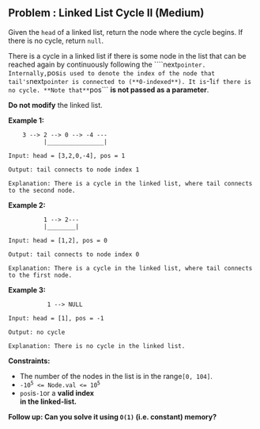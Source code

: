 ## Problem : Linked List Cycle II (Medium)

Given the ```head``` of a linked list, return the node where the cycle begins. If there is no cycle, return ```null```.<br>

There is a cycle in a linked list if there is some node in the list that can be reached again by continuously following the ````next``` pointer. Internally, ```pos``` is used to denote the index of the node that tail's ```next``` pointer is connected to (**0-indexed**). It is ```-1``` if there is no cycle. **Note that** ```pos``` **is not passed as a parameter**.<br>

**Do not modify** the linked list.

**Example 1:**

        3 --> 2 --> 0 --> -4 ---     
              |________________|

```                       
Input: head = [3,2,0,-4], pos = 1

Output: tail connects to node index 1

Explanation: There is a cycle in the linked list, where tail connects to the second node.
```

**Example 2:**

              1 --> 2---     
              |________|

```
Input: head = [1,2], pos = 0

Output: tail connects to node index 0

Explanation: There is a cycle in the linked list, where tail connects to the first node.
```

**Example 3:**

               1 --> NULL

```
Input: head = [1], pos = -1

Output: no cycle

Explanation: There is no cycle in the linked list.
```  

**Constraints:**
<ul>
<li>The number of the nodes in the list is in the range<code>[0, 104]</code>.</li>
<li><code>-10<sup>5</sup> <= Node.val <= 10<sup>5</sup></code></li>
<li><code>pos</code>is<code>-1</code>or a <b>valid index</br>in the linked-list.</li>
</ul>
 
**Follow up:** Can you solve it using ```O(1)``` (i.e. constant) memory?